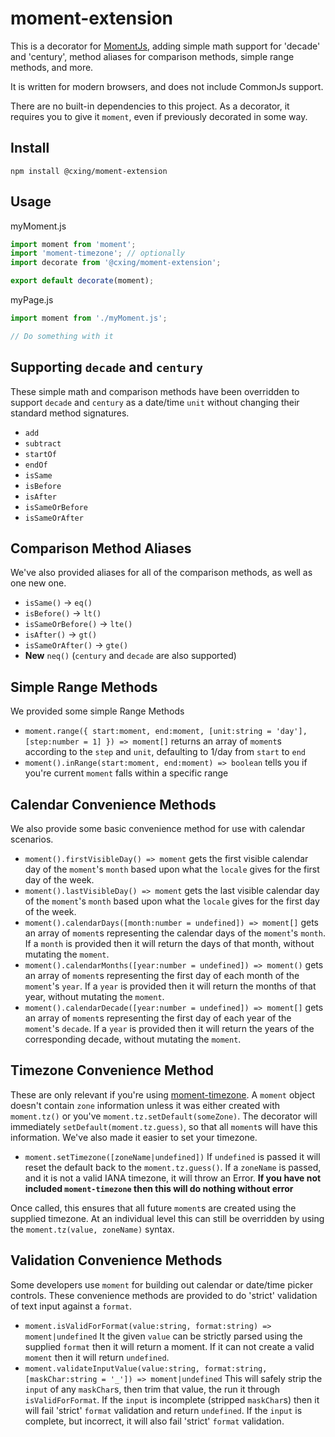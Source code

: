# moment-extension

This is a decorator for [MomentJs](https://momentjs.com), adding simple math support for 'decade' and 'century', method aliases for comparison methods, simple range methods, and more. 

It is written for modern browsers, and does not include CommonJs support.

There are no built-in dependencies to this project. As a decorator, it requires you to give it `moment`, even if previously decorated in some way.

## Install

```
npm install @cxing/moment-extension
```

## Usage

myMoment.js
```js
import moment from 'moment';
import 'moment-timezone'; // optionally
import decorate from '@cxing/moment-extension';

export default decorate(moment);
```

myPage.js
```js
import moment from './myMoment.js';

// Do something with it
```

## Supporting `decade` and `century`

These simple math and comparison methods have been overridden to support `decade` and `century` as a date/time `unit` without changing their standard method signatures.

- `add`
- `subtract`
- `startOf`
- `endOf`
- `isSame`
- `isBefore`
- `isAfter`
- `isSameOrBefore`
- `isSameOrAfter`

## Comparison Method Aliases

We've also provided aliases for all of the comparison methods, as well as one new one.

- `isSame()` -> `eq()`
- `isBefore()` -> `lt()`
- `isSameOrBefore()` -> `lte()`
- `isAfter()` -> `gt()`
- `isSameOrAfter()` -> `gte()`
- **New** `neq()` (`century` and `decade` are also supported)

## Simple Range Methods

We provided some simple Range Methods

- `moment.range({ start:moment, end:moment, [unit:string = 'day'], [step:number = 1] }) => moment[]` returns an array of `moment`s according to the `step` and `unit`, defaulting to 1/day from `start` to `end`
- `moment().inRange(start:moment, end:moment) => boolean` tells you if you're current `moment` falls within a specific range

## Calendar Convenience Methods

We also provide some basic convenience method for use with calendar scenarios.

- `moment().firstVisibleDay() => moment` gets the first visible calendar day of the `moment`'s `month` based upon what the `locale` gives for the first day of the week.
- `moment().lastVisibleDay() => moment` gets the last visible calendar day of the `moment`'s `month` based upon what the `locale` gives for the first day of the week.
- `moment().calendarDays([month:number = undefined]) => moment[]` gets an array of `moment`s representing the calendar days of the `moment`'s `month`. If a `month` is provided then it will return the days of that month, without mutating the `moment`.
- `moment().calendarMonths([year:number = undefined]) => moment()` gets an array of `moment`s representing the first day of each month of the `moment`'s `year`. If a `year` is provided then it will return the months of that year, without mutating the `moment`.
- `moment().calendarDecade([year:number = undefined]) => moment[]` gets an array of `moment`s representing the first day of each year of the `moment`'s `decade`. If a `year` is provided then it will return the years of the corresponding decade, without mutating the `moment`.

## Timezone Convenience Method

These are only relevant if you're using [moment-timezone](https://momentjs.com/timezone/). A `moment` object doesn't contain `zone` information unless it was either created with `moment.tz()` or you've `moment.tz.setDefault(someZone)`. The decorator will immediately `setDefault(moment.tz.guess)`, so that all `moment`s will have this information. We've also made it easier to set your timezone.

- `moment.setTimezone([zoneName|undefined])` If `undefined` is passed it will reset the default back to the `moment.tz.guess()`. If a `zoneName` is passed, and it is not a valid IANA timezone, it will throw an Error. **If you have not included `moment-timezone` then this will do nothing without error**

Once called, this ensures that all future `moment`s are created using the supplied timezone. At an individual level this can still be overridden by using the `moment.tz(value, zoneName)` syntax.

## Validation Convenience Methods

Some developers use `moment` for building out calendar or date/time picker controls. These convenience methods are provided to do 'strict' validation of text input against a `format`.

- `moment.isValidForFormat(value:string, format:string) => moment|undefined` It the given `value` can be strictly parsed using the supplied `format` then it will return a moment. If it can not create a valid `moment` then it will return `undefined`. 
- `moment.validateInputValue(value:string, format:string, [maskChar:string = '_']) => moment|undefined` This will safely strip the `input` of any `maskChar`s, then trim that value, the run it through `isValidForFormat`. If the `input` is incomplete (stripped `maskChar`s) then it will fail 'strict' `format` validation and return `undefined`. If the `input` is complete, but incorrect, it will also fail 'strict' `format` validation.